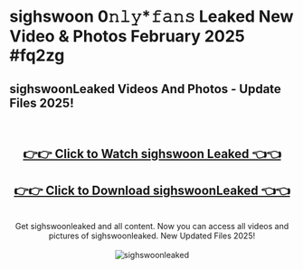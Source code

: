 # sighswoon 0𝚗𝚕𝚢*𝚏𝚊𝚗𝚜 Leaked New Video & Photos February 2025 #fq2zg

<h2>sighswoonLeaked Videos And Photos - Update Files 2025!</h2>
<br>
<div align="center">
<h2><a href="https://mediaupload.pro?title=sighswoon&ref=11F" rel="nofollow">👉👉 Click to Watch sighswoon Leaked 👈👈</a></h2>
<h2><a href="https://mediaupload.pro?title=sighswoon&ref=11F" rel="nofollow">👉👉 Click to Download sighswoonLeaked 👈👈</a></h2>
<br>
Get sighswoonleaked and all content. Now you can access all videos and pictures of sighswoonleaked. New Updated Files 2025!
<br>
<br>
<a href="https://mediaupload.pro?title=sighswoon&ref=11F" rel="nofollow" data-target="animated-image.originalLink"><img src="https://i.ibb.co/Gkj2r4b/banner.png" alt="sighswoonleaked" style="max-width: 100%; display: inline-block;" data-target="animated-image.originalImage"></a>
</div>
<br>

